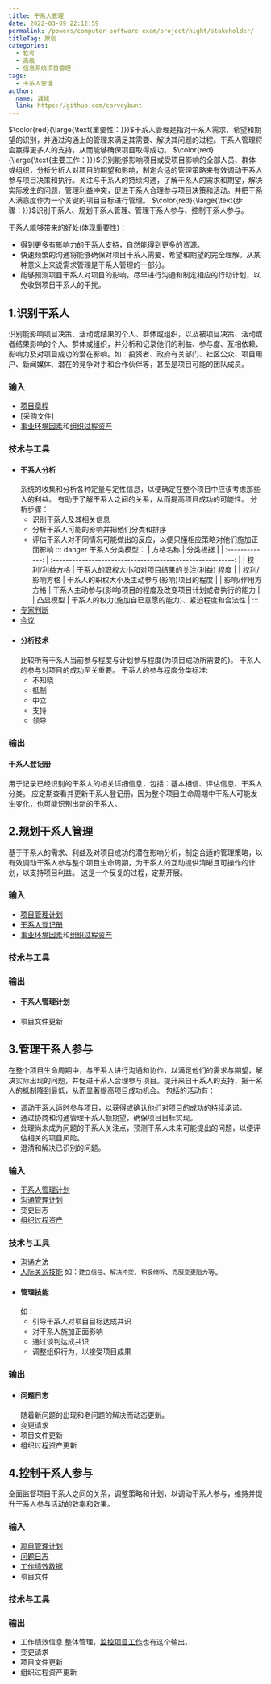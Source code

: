 ```yaml
---
title: 干系人管理
date: 2022-03-09 22:12:59
permalink: /powers/computer-software-exam/project/hight/stakeholder/
titleTag: 原创
categories: 
  - 软考
  - 高级
  - 信息系统项目管理
tags: 
  - 干系人管理
author: 
  name: 诚城
  link: https://github.com/carveybunt
---
```

$\color{red}{\large{\text{重要性：}}}$干系人管理是指对干系人需求、希望和期望的识别，并通过沟通上的管理来满足其需要、解决其问题的过程。干系人管理将会赢得更多人的支持，从而能够确保项目取得成功。
$\color{red}{\large{\text{主要工作：}}}$识别能够影响项目或受项目影响的全部人员、群体或组织，分析分析人对项目的期望和影响，制定合适的管理策略来有效调动干系人参与项目决策和执行。关注与干系人的持续沟通，了解干系人的需求和期望，解决实际发生的问题，管理利益冲突，促进干系人合理参与项目决策和活动。并把干系人满意度作为一个关键的项目目标进行管理。
$\color{red}{\large{\text{步骤：}}}$识别干系人、规划干系人管理、管理干系人参与、控制干系人参与。
<!-- more -->
干系人能够带来的好处(体现重要性)：
- 得到更多有影响力的干系人支持，自然能得到更多的资源。
- 快速频繁的沟通将能够确保对项目干系人需要、希望和期望的完全理解。从某种意义上来说需求管理是干系人管理的一部分。
- 能够预测项目干系人对项目的影响，尽早进行沟通和制定相应的行动计划，以免收到项目干系人的干扰。
## 1.识别干系人
识别能影响项目决策、活动或结果的个人、群体或组织，以及被项目决策、活动或者结果影响的个人、群体或组织，并分析和记录他们的利益、参与度、互相依赖、影响力及对项目成功的潜在影响。如：投资者、政府有关部门、社区公众、项目用户、新闻媒体、潜在的竞争对手和合作伙伴等，甚至是项目可能的团队成员。
### 输入
- [项目章程](01.整体管理.md#项目章程)
- [采购文件]
- [事业环境因素](01.整体管理.md#事业环境因素)和[组织过程资产](01.整体管理.md#组织过程资产)
### 技术与工具
- #### 干系人分析
  系统的收集和分析各种定量与定性信息，以便确定在整个项目中应该考虑那些人的利益。
  有助于了解干系人之间的关系，从而提高项目成功的可能性。
  分析步骤：
  - 识别干系人及其相关信息
  - 分析干系人可能的影响并把他们分类和排序
  - 评估干系人对不同情况可能做出的反应，以便只懂相应策略对他们施加正面影响
  ::: danger
  干系人分类模型：
  |    方格名称     |                          分类根据                          |
  | :-------------: | :--------------------------------------------------------: |
  |  权利/利益方格  |       干系人的职权大小和对项目结果的关注(利益) 程度        |
  |  权利/影响方格  |         干系人的职权大小及主动参与(影响)项目的程度         |
  | 影响/作用方方格 | 干系人主动参与(影响)项目的程度及改变项目计划或者执行的能力 |
  |    凸显模型     |     干系人的权力(施加自已意愿的能力)、紧迫程度和合法性     |
  :::
- [专家判断](01.整体管理.md#专家判断)
- [会议](01.整体管理.md#会议)
- #### 分析技术
  比较所有干系人当前参与程度与计划参与程度(为项目成功所需要的)。
  干系人的参与对项目的成功至关重要。
  干系人的参与程度分类标准:
  - 不知晓
  - 抵制
  - 中立
  - 支持
  - 领导
### 输出
#### 干系人登记册
用于记录已经识别的干系人的相关详细信息，包括：基本相信、评估信息、干系人分类。
应定期查看并更新干系人登记册，因为整个项目生命周期中干系人可能发生变化，也可能识别出新的干系人。
## 2.规划干系人管理
基于干系人的需求、利益及对项目成功的潜在影响分析，制定合适的管理策略，以有效调动干系人参与整个项目生命周期，为干系人的互动提供清晰且可操作的计划，以支持项目利益。
这是一个反复的过程，定期开展。
### 输入
- [项目管理计划](01.整体管理.md#项目管理计划)
- [干系人登记册](#干系人登记册)
- [事业环境因素](01.整体管理.md#事业环境因素)和[组织过程资产](01.整体管理.md#组织过程资产)
### 技术与工具

### 输出
- #### 干系人管理计划
- 项目文件更新
## 3.管理干系人参与
在整个项目生命周期中，与干系人进行沟通和协作，以满足他们的需求与期望，解决实际出现的问题，并促进干系人合理参与项目。提升来自干系人的支持，把干系人的抵制降到最低，从而显著提高项目成功机会。
包括的活动有：
- 调动干系人适时参与项目，以获得或确认他们对项目的成功的持续承诺。
- 通过协商和沟通管理干系人额期望，确保项目目标实现。
- 处理尚未成为问题的干系人关注点，预测干系人未来可能提出的问题，以便评估相关的项目风险。
- 澄清和解决已识别的问题。
### 输入
- [干系人管理计划](#干系人管理计划)
- [沟通管理计划](07.沟通管理.md#沟通管理计划)
- 变更日志
- [组织过程资产](01.整体管理.md#组织过程资产)
### 技术与工具
- [沟通方法](07.沟通管理.md#沟通方法)
- [人际关系技能](06.人力资源管理.md#人际关系技能)
  如：`建立信任`、`解决冲突`、`积极倾听`、`克服变更阻力`等。
- #### 管理技能
  如：
  - 引导干系人对项目目标达成共识
  - 对干系人施加正面影响
  - 通过谈判达成共识
  - 调整组织行为，以接受项目成果
### 输出
- #### 问题日志
  随着新问题的出现和老问题的解决而动态更新。
- 变更请求
- 项目文件更新
- 组织过程资产更新
## 4.控制干系人参与
全面监督项目干系人之间的关系，调整策略和计划，以调动干系人参与，维持并提升干系人参与活动的效率和效果。
### 输入
- [项目管理计划](01.整体管理.md#项目管理计划)
- [问题日志](#问题日志)
- [工作绩效数据](01.整体管理.md#工作绩效数据)
- 项目文件
### 技术与工具

### 输出
- 工作绩效信息
  整体管理，[监控项目工作](01.整体管理.md#4监控项目工作)也有这个输出。
- 变更请求
- 项目文件更新
- 组织过程资产更新